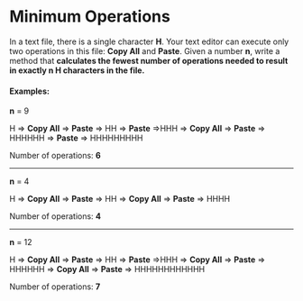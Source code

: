 # Minimum Operations
In a text file, there is a single character **H**. Your text editor can execute only two operations in this file: **Copy All** and **Paste**. Given a number **n**, write a method that **calculates the fewest number of operations needed to result in exactly n H characters in the file.**

#### Examples:

**n** = 9

H => **Copy All** => **Paste** => HH => **Paste** =>HHH => **Copy All** => **Paste** => HHHHHH => **Paste** => HHHHHHHHH

Number of operations: **6**
<hr>

**n** = 4

H => **Copy All** => **Paste** => HH => **Copy All** => **Paste** => HHHH

Number of operations: **4**
<hr>

**n** = 12

H => **Copy All** => **Paste** => HH => **Paste** =>HHH => **Copy All** => **Paste** => HHHHHH => **Copy All** => **Paste** => HHHHHHHHHHHH

Number of operations: **7**
